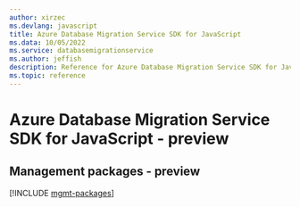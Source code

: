 ```yaml
---
author: xirzec
ms.devlang: javascript
title: Azure Database Migration Service SDK for JavaScript
ms.data: 10/05/2022
ms.service: databasemigrationservice
ms.author: jeffish
description: Reference for Azure Database Migration Service SDK for JavaScript
ms.topic: reference
---
```

# Azure Database Migration Service SDK for JavaScript - preview

## Management packages - preview
[!INCLUDE [mgmt-packages](database-migration-service-mgmt-index.md)]
